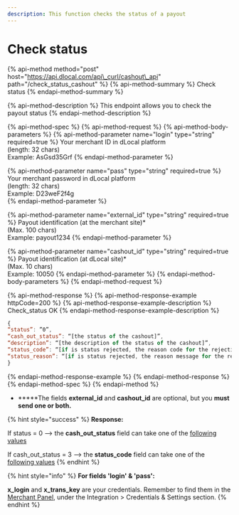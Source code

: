 ```yaml
---
description: This function checks the status of a payout
---
```


# Check status

{% api-method method="post" host="https://api.dlocal.com/api\_curl/cashout\_api" path="/check\_status\_cashout" %}
{% api-method-summary %}
 Check status
{% endapi-method-summary %}

{% api-method-description %}
This endpoint allows you to check the payout status
{% endapi-method-description %}

{% api-method-spec %}
{% api-method-request %}
{% api-method-body-parameters %}
{% api-method-parameter name="login" type="string" required=true %}
Your merchant ID in dLocal platform   
\(length: 32 chars\)  
Example: AsGsd35Grf
{% endapi-method-parameter %}

{% api-method-parameter name="pass" type="string" required=true %}
Your merchant password in dLocal platform   
\(length: 32 chars\)  
Example: D23weF2f4g  
{% endapi-method-parameter %}

{% api-method-parameter name="external\_id" type="string" required=true %}
Payout identification \(at the merchant site\)\*  
\(Max. 100 chars\)  
Example: payout1234
{% endapi-method-parameter %}

{% api-method-parameter name="cashout\_id" type="string" required=true %}
Payout identification \(at dLocal site\)\*  
\(Max. 10 chars\)  
Example: 10050
{% endapi-method-parameter %}
{% endapi-method-body-parameters %}
{% endapi-method-request %}

{% api-method-response %}
{% api-method-response-example httpCode=200 %}
{% api-method-response-example-description %}
Check\_status OK
{% endapi-method-response-example-description %}

```javascript
{
“status”: ”0”, 
“cash_out_status”: “[the status of the cashout]”,
“description”: “[the description of the status of the cashout]”,
“status_code”: “[if is status rejected, the reason code for the rejection]”,
“status_reason”: “[if is status rejected, the reason message for the rejection]”
} 
```
{% endapi-method-response-example %}
{% endapi-method-response %}
{% endapi-method-spec %}
{% endapi-method %}

* **\***The fields **external\_id** and **cashout\_id** are optional, but you **must send one or both.**

{% hint style="success" %}
**Response:**

If status = 0 --&gt; the **cash\_out\_status** field can take one of the [following values](error-codes-reference.md#payout-status)

If cash\_out\_status = 3 --&gt; the **status\_code** field can take one of the [following values](error-codes-reference.md#error-codes-range)
{% endhint %}

{% hint style="info" %}
**For fields 'login' & 'pass':**

**x\_login** and **x\_trans\_key** are your credentials. Remember to find them in the [Merchant Panel](https://merchant.dlocal.com/login), under the Integration &gt; Credentials & Settings section. 
{% endhint %}


